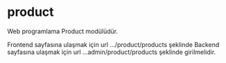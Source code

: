 # product
Web programlama Product modülüdür.

Frontend sayfasına ulaşmak için url   .../product/products şeklinde
Backend sayfasına ulaşmak için url    ...admin/product/products şeklinde girilmelidir.
